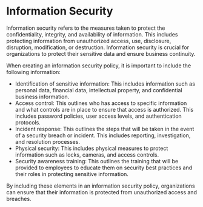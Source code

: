 # Information Security

Information security refers to the measures taken to protect the confidentiality, integrity, and availability of information. This includes protecting information from unauthorized access, use, disclosure, disruption, modification, or destruction. Information security is crucial for organizations to protect their sensitive data and ensure business continuity.

When creating an information security policy, it is important to include the following information:

- Identification of sensitive information: This includes information such as personal data, financial data, intellectual property, and confidential business information.
- Access control: This outlines who has access to specific information and what controls are in place to ensure that access is authorized. This includes password policies, user access levels, and authentication protocols.
- Incident response: This outlines the steps that will be taken in the event of a security breach or incident. This includes reporting, investigation, and resolution processes.
- Physical security: This includes physical measures to protect information such as locks, cameras, and access controls.
- Security awareness training: This outlines the training that will be provided to employees to educate them on security best practices and their roles in protecting sensitive information.

By including these elements in an information security policy, organizations can ensure that their information is protected from unauthorized access and breaches.